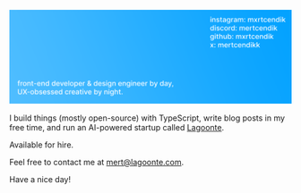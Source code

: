 [![Bio for mertcendik](assets/bio.png)](https://mertcendik.dev)

I build things (mostly open-source) with TypeScript, write blog posts in my free time, and run an AI-powered startup called [Lagoonte](https://lagoonte.com).

Available for hire.

Feel free to contact me at [mert@lagoonte.com](mailto:mert@lagoonte.com).

Have a nice day!